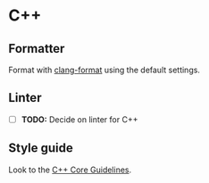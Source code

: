 # C++

## Formatter

Format with [clang-format](https://clang.llvm.org/docs/ClangFormat.html)
using the default settings.

## Linter

* [ ] **TODO:** Decide on linter for C++

## Style guide

Look to the [C++ Core
Guidelines](https://github.com/isocpp/CppCoreGuidelines/blob/master/CppCoreGuidelines.md).
